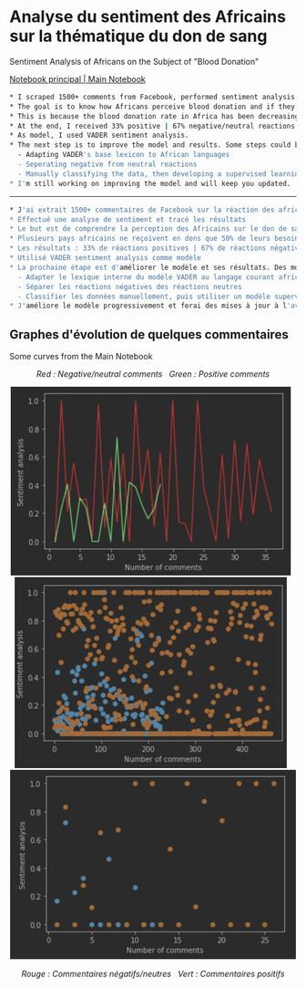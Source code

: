 # Analyse du sentiment des Africains sur la thématique du don de sang 


Sentiment Analysis of Africans on the Subject of "Blood Donation"

<a href="https://github.com/KamgangAnthony/NLP-Analysis-Social-Media-Comments/blob/master/MainNotebook_NotebookPrincipal.ipynb"> Notebook principal | Main Notebook
</a>

```sh
* I scraped 1500+ comments from Facebook, performed sentiment analysis on them, and plotted the results 
* The goal is to know how Africans perceive blood donation and if they are in favor of it
* This is because the blood donation rate in Africa has been decreasing (only 50% of the needed blood is donated)
* At the end, I received 33% positive | 67% negative/neutral reactions
* As model, I used VADER sentiment analysis.
* The next step is to improve the model and results. Some steps could be: 
  - Adapting VADER's base lexicon to African languages
  - Seperating negative from neutral reactions
  - Manually classifying the data, then developing a supervised learning model (a completely new model).
* I'm still working on improving the model and will keep you updated.
```

-------------

```sh
* J'ai extrait 1500+ commentaires de Facebook sur la réaction des africains à la thématique dons de sang
* Effectué une analyse de sentiment et tracé les résultats 
* Le but est de comprendre la perception des Africains sur le don de sang
* Plusieurs pays africains ne reçoivent en dons que 50% de leurs besoins réels en sang.
* Les résultats : 33% de réactions positives | 67% de réactions négatives/neutres
* Utilisé VADER sentiment analysis comme modèle
* La prochaine étape est d'améliorer le modèle et ses résultats. Des moyens d'améliorations:
  - Adapter le lexique interne du modèle VADER au langage courant africain
  - Séparer les réactions négatives des réactions neutres
  - Classifier les données manuellement, puis utiliser un modèle supervisé créé soi-même
* J'améliore le modèle progressivement et ferai des mises à jour à l'avenir 
```

## Graphes d'évolution de quelques commentaires

Some curves from the Main Notebook

<p align="center" >
<em>Red : Negative/neutral comments
&nbsp
Green : Positive comments</em>
</p>
<p align="center">
    <img src="Photos/Picture1.png" alt="Logo">
  &nbsp
  &nbsp
    <img src="Photos/Picture3.png" alt="Logo">
  &nbsp
  &nbsp
    <img src="Photos/Picture2.png" alt="Logo">
</p>
<p align="center">
<em>
Rouge : Commentaires négatifs/neutres
&nbsp
Vert : Commentaires positifs</em>
</p>
